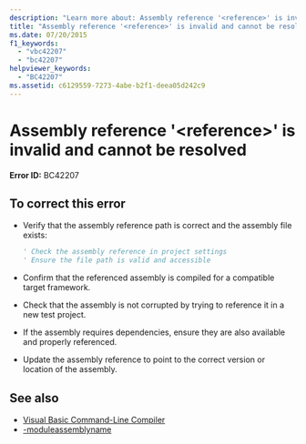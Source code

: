```yaml
---
description: "Learn more about: Assembly reference '<reference>' is invalid and cannot be resolved"
title: "Assembly reference '<reference>' is invalid and cannot be resolved"
ms.date: 07/20/2015
f1_keywords:
  - "vbc42207"
  - "bc42207"
helpviewer_keywords:
  - "BC42207"
ms.assetid: c6129559-7273-4abe-b2f1-deea05d242c9
---
```

# Assembly reference '\<reference>' is invalid and cannot be resolved

**Error ID:** BC42207

## To correct this error

- Verify that the assembly reference path is correct and the assembly file exists:

   ```vb
   ' Check the assembly reference in project settings
   ' Ensure the file path is valid and accessible
   ```

- Confirm that the referenced assembly is compiled for a compatible target framework.
- Check that the assembly is not corrupted by trying to reference it in a new test project.
- If the assembly requires dependencies, ensure they are also available and properly referenced.
- Update the assembly reference to point to the correct version or location of the assembly.

## See also

- [Visual Basic Command-Line Compiler](../reference/command-line-compiler/index.md)
- [-moduleassemblyname](../reference/command-line-compiler/moduleassemblyname.md)
